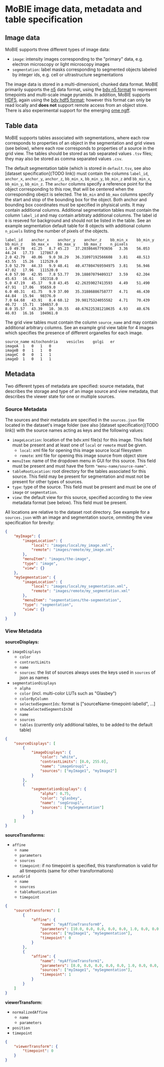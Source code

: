# MoBIE image data, metadata and table specification

## Image data

MoBIE supports three different types of image data:
- `image`: intensity images corresponding to the "primary" data, e.g. electron microscopy or light microscopy images
- `segmentation`: label masks corresponding to segmented objects labeled by integer ids, e.g. cell or ultrastructure segmentations

The image data is stored in a multi-dimensionl, chunked data format.
MoBIE primarily supports the [n5](https://github.com/saalfeldlab/n5) data format, using the [bdv n5 format](https://github.com/bigdataviewer/bigdataviewer-core/blob/master/BDV%20N5%20format.md) to represent timepoints and multi-scale image pyramids.
In addition, MoBIE supports [HDF5](https://www.hdfgroup.org/solutions/hdf5/), again using the [bdv hdf5 format](https://imagej.net/BigDataViewer.html#About_the_BigDataViewer_data_format); however this format can only be read locally and **does not** support remote access from an object store.
There is also experimental support for the emerging [ome ngff](https://ngff.openmicroscopy.org/latest/).

## Table data

MoBIE supports tables associated with segmentations, where each row corresponds to properties of an object in the segmentation and grid views (see below), where
each row corresponds to properties of a source in the grid view.
The tables should be stored as tab separated values `.tsv` files; they may also be stored as comma separated values `.csv`.

The default segmentation table (which is stored in `default.tsv`, see also [dataset specification](TODO link)) must contain the columns `label_id`, `anchor_x`, `anchor_y`, `anchor_z`,
`bb_min_x`, `bb_min_y`, `bb_min_z` and `bb_min_x`, `bb_min_y`, `bb_min_z`. The `anchor` columns specify a reference point for the object corresponding to this row, that will be centered
when the corresponding obejct is selected. The `bb_min` and `bb_max` columns specify the start and stop of the bounding box for the object. Both anchor and bounding box coordinates must
be specified in phyisical units. It may contain additional columns.
Additional segmentation tables must contain the column `label_id` and may contain arbitraty additional columns.
The label id `0` is reseved for background and should not be listed in the table.
See an example segmentation default table for 8 objects with additional column `n_pixels` listing the number of pixels of the objects.
```tsv
label_id    anchor_x    anchor_y    anchor_z    bb_min_x    bb_min_y    bb_min_z    bb_max_x    bb_max_y    bb_max_z    n_pixels
1.0 49.78   41.25   8.7 45.23   37.20386467793656   3.36    56.053  44.24   17.73   127867.0
2.0 42.79   40.06   9.0 38.29   36.31097192566608   3.81    48.513  43.55   15.26   112529.0
3.0 52.79   44.33   9.9 48.41   40.477804769594975  3.81    56.946  47.02   17.96   111520.0
4.0 57.90   42.95   7.8 53.77   39.18807079409317   3.59    62.204  45.63   16.61   102318.0
5.0 47.19   45.17   9.8 43.45   42.26359027413593   4.49    51.490  47.91   17.06   95659.0
6.0 40.31   41.75   9.9 37.00   35.31886886758777   4.71    46.430  44.84   15.94   98376.0
7.0 64.68   43.91   8.4 60.12   39.98175324055582   4.71    70.439  46.72   15.71   104657.0
8.0 35.57   43.39   10. 30.55   40.676225381210635  4.93    40.676  46.03   16.16   104961.0
```

The grid view tables must contain the column `source_name` and may contain additional arbitrary columns.
See an example grid view table for 4 images which specifies the presence of different organelles for each image.
```tsv
source_name mitochondria    vesicles    golgi   er
imageA  1   0   1   0
imageB  0   1   1   0
imageC  0   0   1   1
imageD  1   0   1   1
```


## Metadata

Two different types of metadata are specified: source metadata, that describes the storage and type of an image source and view metadata, that 
describes the viewer state for one or multiple sources.

### Source Metadata

The sources and their metadata are specified in the `sources.json` file located in the dataset's image folder (see also [dataset specification](TODO link)) with
the source names acting as keys and the following values: 
- `imageLocation`: location of the bdv.xml file(s) for this image. This field must be present and at least one of `local` or `remote` must be given.
    - `local`: xml file for opening this image source local filesystem
    - `remote`:  xml file for opening this image source from object store
- `menuItem`: name of the dropdown menu in GUI for this source. This field must be present and must have the form `"menu-name/source-name"`.
- `tableRootLocation`: root directory for the tables associated for this source. This field may be present for segmentation and must not be present for other types of sources.
- `type`: type of the source. This field must be present and must be one of `image` or `segmentation`.
- `view`: the default view for this source, specified according to the view metadata format (see below). This field must be present.

All locations are relative to the dataset root directory.
See example for a `sources.json` with an image and segmentation source, ommiting the view specification for brevity:
```json
{
    "myImage": {
        "imageLocation": {
            "local": "images/local/my_image.xml",
            "remote": "images/remote/my_image.xml"
        },
        "menuItem": "images/the-image",
        "type": "image",
        "view": {}
    },
    "mySegmentation": {
        "imageLocation": {
            "local": "images/local/my_segmentation.xml",
            "remote": "images/remote/my_segmentation.xml"
        },
        "menuItem": "segmentations/the-segmentation",
        "type": "segmentation",
        "view": {}
    }
}
```

### View Metadata

**sourceDisplays:**

- `imageDisplays`
    - `color`
    - `contrastLimits`
    - `name`
    - `sources`: the list of sources always uses the keys used in `sources` of json as names
- `segmentationDisplays`
    - `alpha`
    - `color` (incl. multi-color LUTs such as "Glasbey")
    - `colorByColumn`
    - `selectedSegmentIds`: format is ["sourceName-timepoint-labelId", ...]
    - `showSelectedSegmentsIn3d`
    - `name`
    - `sources`
    - `tables` (currently only additional tables, to be added to the default table)

```json
{
    "sourceDisplays": [
        {
            "imageDisplays": {
                "color": "white",
                "contrastLimits": [0.0, 255.0],
                "name": "imageGroup1",
                "sources": ["myImage1", "myImage2"]
            }
        },
        {
            "segmentationDisplays": {
                "alpha": 0.75,
                "color": "glasbey",
                "name": "segGroup1",
                "sources": ["mySegmentation"]
            }
        }
    ]
}
```

**sourceTransforms:**

- `affine`
    - `name`
    - `parameters`
    - `sources`
    - `timepoint`: if no timepoint is specified, this transformation is valid for all timepoints (same for other transformations)
- `autoGrid`
    - `name`
    - `sources`
    - `tableRootLocation`
    - `timepoint`

```json
{
    "sourceTransforms": [
        {
            "affine": {
                "name": "myAffineTransform0",
                "parameters": [10.0, 0.0, 0.0, 0.0, 0.0, 1.0, 0.0, 0.0, 0.0, 0.0, 1.0, 0.0],
                "sources": ["myImage1", "mySegmentation"],
                "timepoint": 0
            }
        },
        {
            "affine": {
                "name": "myAffineTransform1",
                "parameters": [8.0, 0.0, 0.0, 0.0, 0.0, 1.0, 0.0, 0.0, 0.0, 0.0, 1.0, 0.0],
                "sources": ["myImage1", "mySegmentation"],
                "timepoint": 1
            }
        }
    ]
}
```

**viewerTransform:**

- `normalizedAffine`
    - `name`
    - `parameters`
- `position`
- `timepoint`

```json
{
    "viewerTransform": {
        "timepoint": 0
    }
}
```
